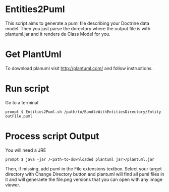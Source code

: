 # Entities2Puml
This script aims to generate a puml file describing your Doctrine data model.
Then you just parse the dorectory where the output file is with plantuml.jar and it renders de Class Model for you.

Get PlantUml
============
To download planuml visit http://plantuml.com/ and follow instructions.

Run script
==========
Go to a terminal
```
prompt $ Entities2Puml.sh /path/to/BundleWithEntitiesDirectory/Entity outFile.puml
```

Process script Output
=====================
You will need a JRE 
```
prompt $ java -jar /<path-to-downloaded plantuml jar>/plantuml.jar
```
Then, if missing, add puml in the File extensions textbox. Select your target directory with Change Directory button and plantuml will find all puml files in it and will generaete the file.png versions that you can open with any image viewer.
